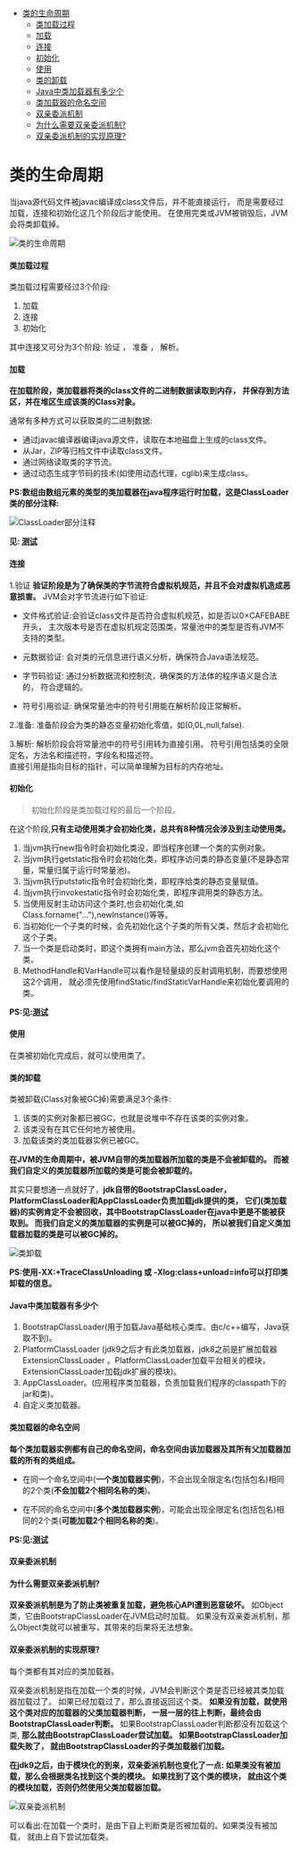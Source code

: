 <!-- TOC -->

   * [类的生命周期](#类的生命周期)
       * [类加载过程](#类加载过程)
       * [加载](#加载)
       * [连接](#连接)
       * [初始化](#初始化)
       * [使用](#使用)
       * [类的卸载](#类的卸载)
       * [Java中类加载器有多少个](#java中类加载器有多少个)
       * [类加载器的命名空间](#类加载器的命名空间)
       * [双亲委派机制](#双亲委派机制)
       * [为什么需要双亲委派机制?](#为什么需要双亲委派机制)
       * [双亲委派机制的实现原理?](#双亲委派机制的实现原理)

<!-- /TOC -->

# 类的生命周期

当java源代码文件被javac编译成class文件后，并不能直接运行，
而是需要经过加载，连接和初始化这几个阶段后才能使用。
在使用完类或JVM被销毁后，JVM会将类卸载掉。

![类的生命周期](../../img/jdk-jvm-juc/类的生命周期.png)

#### 类加载过程

类加载过程需要经过3个阶段:

1. 加载
2. 连接
3. 初始化

其中连接又可分为3个阶段: 验证 ， 准备 ， 解析。

#### 加载

**在加载阶段，类加载器将类的class文件的二进制数据读取到内存，
并保存到方法区，并在堆区生成该类的Class对象。**

通常有多种方式可以获取类的二进制数据:

* 通过javac编译器编译java源文件，读取在本地磁盘上生成的class文件。
* 从Jar，ZIP等归档文件中读取class文件。
* 通过网络读取类的字节流。
* 通过动态生成字节码的技术(如使用动态代理，cglib)来生成class。

**PS:数组由数组元素的类型的类加载器在java程序运行时加载，这是ClassLoader类的部分注释:**

![ClassLoader部分注释](../../img/jdk-jvm-juc/ClassLoader部分注释.png)

**见: [测试](https://github.com/guang19/framework-learning/blob/master/jdk-jvm-juc/src/main/java/com/github/guang19/jvm/classloader/ArrayClassLoaderTest.java)**


#### 连接

1.验证
**验证阶段是为了确保类的字节流符合虚拟机规范，并且不会对虚拟机造成恶意损害。**
JVM会对字节流进行如下验证:

- 文件格式验证:会验证class文件是否符合虚拟机规范，如是否以0×CAFEBABE开头，
主次版本号是否在虚拟机规定范围类，常量池中的类型是否有JVM不支持的类型。

- 元数据验证: 会对类的元信息进行语义分析，确保符合Java语法规范。

- 字节码验证: 通过分析数据流和控制流，确保类的方法体的程序语义是合法的，
符合逻辑的。

- 符号引用验证: 确保常量池中的符号引用能在解析阶段正常解析。

2.准备: 准备阶段会为类的静态变量初始化零值，如(0,0L,null,false).

3.解析: 解析阶段会将常量池中的符号引用转为直接引用。
符号引用包括类的全限定名，方法名和描述符，字段名和描述符。  
直接引用是指向目标的指针，可以简单理解为目标的内存地址。

#### 初始化
>初始化阶段是类加载过程的最后一个阶段。

在这个阶段,**只有主动使用类才会初始化类，总共有8种情况会涉及到主动使用类。**

1. 当jvm执行new指令时会初始化类没，即当程序创建一个类的实例对象。
2. 当jvm执行getstatic指令时会初始化类，即程序访问类的静态变量(不是静态常量，常量归属于运行时常量池)。
3. 当jvm执行putstatic指令时会初始化类，即程序给类的静态变量赋值。
4. 当jvm执行invokestatic指令时会初始化类，即程序调用类的静态方法。
5. 当使用反射主动访问这个类时,也会初始化类,如Class.forname("..."),newInstance()等等。
6. 当初始化一个子类的时候，会先初始化这个子类的所有父类，然后才会初始化这个子类。
7. 当一个类是启动类时，即这个类拥有main方法，那么jvm会首先初始化这个类。
8. MethodHandle和VarHandle可以看作是轻量级的反射调用机制，而要想使用这2个调用，
就必须先使用findStatic/findStaticVarHandle来初始化要调用的类。

**PS:见:[测试](https://github.com/guang19/framework-learning/blob/master/jdk-jvm-juc/src/main/java/com/github/guang19/jvm/classloader/LoadClass.java)**


#### 使用
在类被初始化完成后，就可以使用类了。

#### 类的卸载
类被卸载(Class对象被GC掉)需要满足3个条件:

1. 该类的实例对象都已被GC，也就是说堆中不存在该类的实例对象。
2. 该类没有在其它任何地方被使用。
3. 加载该类的类加载器实例已被GC。

**在JVM的生命周期中，被JVM自带的类加载器所加载的类是不会被卸载的。
而被我们自定义的类加载器所加载的类是可能会被卸载的。**

其实只要想通一点就好了，**jdk自带的BootstrapClassLoader，
PlatformClassLoader和AppClassLoader负责加载jdk提供的类，
它们(类加载器)的实例肯定不会被回收，其中BootstrapClassLoader在java中更是不能被获取到。
而我们自定义的类加载器的实例是可以被GC掉的，
所以被我们自定义类加载器加载的类是可以被GC掉的。**

![类卸载](../../img/jdk-jvm-juc/类卸载.png)

**PS:使用-XX:+TraceClassUnloading 或 -Xlog:class+unload=info可以打印类卸载的信息。**

#### Java中类加载器有多少个
1. BootstrapClassLoader(用于加载Java基础核心类库。由c/c++编写，Java获取不到)。
2. PlatformClassLoader
(jdk9之后才有此类加载器，jdk8之前是扩展加载器ExtensionClassLoader
。PlatformClassLoader加载平台相关的模块，ExtensionClassLoader加载jdk扩展的模块)。
3. AppClassLoader。(应用程序类加载器，负责加载我们程序的classpath下的jar和类)。
4. 自定义类加载器。

#### 类加载器的命名空间
**每个类加载器实例都有自己的命名空间，命名空间由该加载器及其所有父加载器加载的所有的类组成。**

- 在同一个命名空间中(**一个类加载器实例**)，不会出现全限定名(包括包名)相同的2个类(**不会加载2个相同名称的类**)。

- 在不同的命名空间中(**多个类加载器实例**)，可能会出现全限定名(包括包名)相同的2个类(**可能加载2个相同名称的类**)。

**PS:见:[测试](https://github.com/guang19/framework-learning/blob/master/jdk-jvm-juc/src/main/java/com/github/guang19/jvm/classloader/MyClassLoader.java)**

#### 双亲委派机制

#### 为什么需要双亲委派机制?
**双亲委派机制是为了防止类被重复加载，避免核心API遭到恶意破坏。**
如Object类，它由BootstrapClassLoader在JVM启动时加载。
如果没有双亲委派机制，那么Object类就可以被重写，其带来的后果将无法想象。

#### 双亲委派机制的实现原理?
每个类都有其对应的类加载器。

双亲委派机制是指在加载一个类的时候，JVM会判断这个类是否已经被其类加载器加载过了。
如果已经加载过了，那么直接返回这个类。
**如果没有加载，就使用这个类对应的加载器的父类加载器判断，
一层一层的往上判断，最终会由BootstrapClassLoader判断。**
如果BootstrapClassLoader判断都没有加载这个类,
**那么就由BootstrapClassLoader尝试加载。
如果BootstrapClassLoader加载失败了，
就由BootstrapClassLoader的子类加载器们加载。**

**在jdk9之后，由于模块化的到来，双亲委派机制也变化了一点:
如果类没有被加载，那么会根据类名找到这个类的模块。
如果找到了这个类的模块，
就由这个类的模块加载，否则仍然使用父类加载器加载。**

![双亲委派机制](../../img/jdk-jvm-juc/双亲委派机制.png)

可以看出:在加载一个类时，是由下自上判断类是否被加载的。如果类没有被加载，
就由上自下尝试加载类。